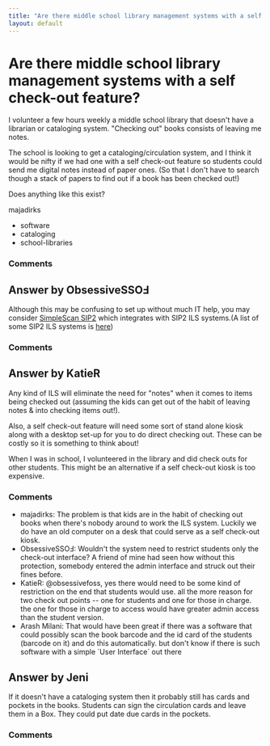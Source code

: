 ```yaml
---
title: "Are there middle school library management systems with a self check-out feature?"
layout: default
---
```

Are there middle school library management systems with a self check-out feature?
=====================
I volunteer a few hours weekly a middle school library that doesn't have
a librarian or cataloging system. "Checking out" books consists of
leaving me notes.

The school is looking to get a cataloging/circulation system, and I
think it would be nifty if we had one with a self check-out feature so
students could send me digital notes instead of paper ones. (So that I
don't have to search though a stack of papers to find out if a book has
been checked out!)

Does anything like this exist?

majadirks

<ul class="tags"><li class="tag">software</li><li class="tag">cataloging</li><li class="tag">school-libraries</li></ul>

### Comments ###


Answer by ObsessiveSSOℲ
----------------
Although this may be confusing to set up without much IT help, you may
consider [SimpleScan SIP2](http://sourceforge.net/projects/simplescan/)
which integrates with SIP2 ILS systems.(A list of some SIP2 ILS systems
is [here](http://www.librarica.com/feature_ilssip.html))

### Comments ###

Answer by KatieR
----------------
Any kind of ILS will eliminate the need for "notes" when it comes to
items being checked out (assuming the kids can get out of the habit of
leaving notes & into checking items out!).

Also, a self check-out feature will need some sort of stand alone kiosk
along with a desktop set-up for you to do direct checking out. These can
be costly so it is something to think about!

When I was in school, I volunteered in the library and did check outs
for other students. This might be an alternative if a self check-out
kiosk is too expensive.

### Comments ###
* majadirks: The problem is that kids are in the habit of checking out books when
there's nobody around to work the ILS system. Luckily we do have an old
computer on a desk that could serve as a self check-out kiosk.
* ObsessiveSSOℲ: Wouldn't the system need to restrict students only the check-out
interface? A friend of mine had seen how without this protection,
somebody entered the admin interface and struck out their fines before.
* KatieR: @obsessivefoss, yes there would need to be some kind of restriction on
the end that students would use. all the more reason for two check out
points -- one for students and one for those in charge. the one for
those in charge to access would have greater admin access than the
student version.
* Arash Milani: That would have been great if there was a software that could possibly
scan the book barcode and the id card of the students (barcode on it)
and do this automatically. but don't know if there is such software with
a simple \`User Interface\` out there

Answer by Jeni
----------------
If it doesn't have a cataloging system then it probably still has cards
and pockets in the books. Students can sign the circulation cards and
leave them in a Box. They could put date due cards in the pockets.

### Comments ###

